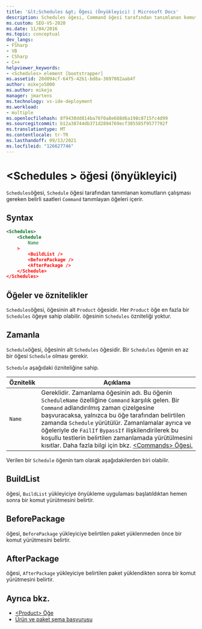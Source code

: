 ```yaml
---
title: '&lt;Schedules &gt; Öğesi (Önyükleyici) | Microsoft Docs'
description: Schedules öğesi, Command öğesi tarafından tanımlanan komutların çalıştırılma zamanlarını tanımlayan Schedule öğelerini içerir.
ms.custom: SEO-VS-2020
ms.date: 11/04/2016
ms.topic: conceptual
dev_langs:
- FSharp
- VB
- CSharp
- C++
helpviewer_keywords:
- <Schedules> element [bootstrapper]
ms.assetid: 28d094cf-64f5-42b1-bd8a-3697082aab4f
author: mikejo5000
ms.author: mikejo
manager: jmartens
ms.technology: vs-ide-deployment
ms.workload:
- multiple
ms.openlocfilehash: 8f9430dd814ba76f0a8e688d6a198c8715fc4d99
ms.sourcegitcommit: b12a38744db371d2894769ecf305585f9577792f
ms.translationtype: MT
ms.contentlocale: tr-TR
ms.lasthandoff: 09/13/2021
ms.locfileid: "126627746"
---
```

# <a name="ltschedulesgt-element-bootstrapper"></a>&lt;Schedules &gt; öğesi (önyükleyici)
`Schedules`öğesi, `Schedule` öğesi tarafından tanımlanan komutların çalışması gereken belirli saatleri `Command` tanımlayan öğeleri içerir.

## <a name="syntax"></a>Syntax

```xml
<Schedules>
    <Schedule
        Name
    >
        <BuildList />
        <BeforePackage />
        <AfterPackage />
    </Schedule>
</Schedules>
```

## <a name="elements-and-attributes"></a>Öğeler ve öznitelikler
 `Schedules`öğesi, öğesinin alt `Product` öğesidir. Her `Product` öğe en fazla bir `Schedules` öğeye sahip olabilir. öğesinin `Schedules` özniteliği yoktur.

## <a name="schedule"></a>Zamanla
 `Schedule`öğesi, öğesinin alt `Schedules` öğesidir. Bir `Schedules` öğenin en az bir öğesi `Schedule` olması gerekir.

 `Schedule` aşağıdaki özniteliğine sahip.

|Öznitelik|Açıklama|
|---------------|-----------------|
|`Name`|Gereklidir. Zamanlama öğesinin adı. Bu öğenin `ScheduleName` özelliğine `Command` karşılık gelen. Bir `Command` adlandırılmış zaman çizelgesine başvuracaksa, yalnızca bu öğe tarafından belirtilen zamanda `Schedule` yürütülür. Zamanlamalar ayrıca ve öğeleriyle de `FailIf` `BypassIf` ilişkilendirilerek bu koşullu testlerin belirtilen zamanlamada yürütülmesini kısıtlar. Daha fazla bilgi için bkz. [ \<Commands> Öğesi.](../deployment/commands-element-bootstrapper.md)|

 Verilen bir `Schedule` öğenin tam olarak aşağıdakilerden biri olabilir.

## <a name="buildlist"></a>BuildList
 öğesi, `BuildList` yükleyiciye önyükleme uygulaması başlatıldıktan hemen sonra bir komut yürütmesini belirtir.

## <a name="beforepackage"></a>BeforePackage
 öğesi, `BeforePackage` yükleyiciye belirtilen paket yüklenmeden önce bir komut yürütmesini belirtir.

## <a name="afterpackage"></a>AfterPackage
 öğesi, `AfterPackage` yükleyiciye belirtilen paket yüklendikten sonra bir komut yürütmesini belirtir.

## <a name="see-also"></a>Ayrıca bkz.
- [\<Product> Öğe](../deployment/product-element-bootstrapper.md)
- [Ürün ve paket şema başvurusu](../deployment/product-and-package-schema-reference.md)